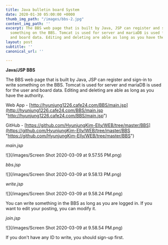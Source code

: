 ```yaml
---
title: Java bulletin board System
date: 2020-01-30 05:00:00 +0000
thumb_img_path: "/images/bbs-2.jpg"
content_img_path: ''
excerpt: The BBS web page that is built by Java, JSP can register and sign-in to write
  something on the BBS. Tomcat is used for server and mariaDB is used for the user
  and board data. Editing and deleting are able as long as you have the authority.
layout: post
subtitle: ''
canonical_url: ''

---
```

**Java/JSP BBS**

The BBS web page that is built by Java, JSP can register and sign-in to write something on the BBS. Tomcat is used for server and mariaDB is used for the user and board data. Editing and deleting are able as long as you have the authority.

Web App - [http://hyunjung1226.cafe24.com/BBS/main.jsp](http://hyunjung1226.cafe24.com/BBS/main.jsp "http://hyunjung1226.cafe24.com/BBS/main.jsp")

GitHub - [https://github.com/HyunjungKim-Elly/WEB/tree/master/BBS](https://github.com/HyunjungKim-Elly/WEB/tree/master/BBS "https://github.com/HyunjungKim-Elly/WEB/tree/master/BBS")

_main.jsp_

![](/images/Screen Shot 2020-03-09 at 9.57.55 PM.png)

_bbs.jsp_

![](/images/Screen Shot 2020-03-09 at 9.58.13 PM.png)

_write.jsp_

![](/images/Screen Shot 2020-03-09 at 9.58.24 PM.png)

You can write something in the BBS as long as you are logged in. If you want to edit your posting, you can modify it.

_join.jsp_

![](/images/Screen Shot 2020-03-09 at 9.58.54 PM.png)

If you don't have any ID to write, you should sign-up first.
